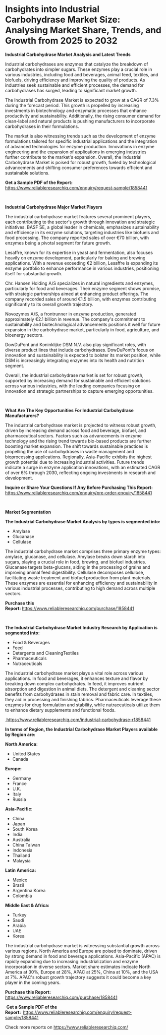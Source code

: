 <p><h1>Insights into Industrial Carbohydrase Market Size: Analysing Market Share, Trends, and Growth from 2025 to 2032</h1></p><p><strong>Industrial Carbohydrase Market Analysis and Latest Trends</strong></p>
<p><p>Industrial carbohydrases are enzymes that catalyze the breakdown of carbohydrates into simpler sugars. These enzymes play a crucial role in various industries, including food and beverages, animal feed, textiles, and biofuels, driving efficiency and improving the quality of products. As industries seek sustainable and efficient processes, the demand for carbohydrases has surged, leading to significant market growth.</p><p>The Industrial Carbohydrase Market is expected to grow at a CAGR of 7.3% during the forecast period. This growth is propelled by increasing investments in biotechnology and enzymatic processes that enhance productivity and sustainability. Additionally, the rising consumer demand for clean-label and natural products is pushing manufacturers to incorporate carbohydrases in their formulations. </p><p>The market is also witnessing trends such as the development of enzyme formulations tailored for specific industrial applications and the integration of advanced technologies for enzyme production. Innovations in enzyme engineering and the expansion of applications in emerging industries further contribute to the market's expansion. Overall, the Industrial Carbohydrase Market is poised for robust growth, fueled by technological advancements and shifting consumer preferences towards efficient and sustainable solutions.</p></p>
<p><strong>Get a Sample PDF of the Report:&nbsp;</strong> <a href="https://www.reliableresearchiq.com/enquiry/request-sample/1858441?utm_campaign=3026&utm_medium=2&utm_source=Github&utm_content=ia&utm_term=03042025&utm_id=industrial-carbohydrase">https://www.reliableresearchiq.com/enquiry/request-sample/1858441</a></p>
<p>&nbsp;</p>
<p><strong>Industrial Carbohydrase Major Market Players</strong></p>
<p><p>The industrial carbohydrase market features several prominent players, each contributing to the sector's growth through innovation and strategic initiatives. BASF SE, a global leader in chemicals, emphasizes sustainability and efficiency in its enzyme solutions, targeting industries like biofuels and food processing. The company reported sales of over €70 billion, with enzymes being a pivotal segment for future growth.</p><p>Lesaffre, known for its expertise in yeast and fermentation, also focuses heavily on enzyme development, particularly for baking and brewing applications. With a revenue exceeding €2 billion, Lesaffre is expanding its enzyme portfolio to enhance performance in various industries, positioning itself for substantial growth.</p><p>Chr. Hansen Holding A/S specializes in natural ingredients and enzymes, particularly for food and beverages. Their enzyme segment shows promise, with strategic partnerships aimed at enhancing product offerings. The company recorded sales of around €1.5 billion, with enzymes contributing significantly to its overall growth trajectory.</p><p>Novozymes A/S, a frontrunner in enzyme production, generated approximately €2.1 billion in revenue. The company's commitment to sustainability and biotechnological advancements positions it well for future expansion in the carbohydrase market, particularly in food, agriculture, and bioenergy sectors.</p><p>DowDuPont and Koninklijke DSM N.V. also play significant roles, with diverse product lines that include carbohydrases. DowDuPont's focus on innovation and sustainability is expected to bolster its market position, while DSM is increasingly integrating enzymes into its health and nutrition segment.</p><p>Overall, the industrial carbohydrase market is set for robust growth, supported by increasing demand for sustainable and efficient solutions across various industries, with the leading companies focusing on innovation and strategic partnerships to capture emerging opportunities.</p></p>
<p>&nbsp;</p>
<p><strong>What Are The Key Opportunities For Industrial Carbohydrase Manufacturers?</strong></p>
<p><p>The industrial carbohydrase market is projected to witness robust growth, driven by increasing demand across food and beverage, biofuel, and pharmaceutical sectors. Factors such as advancements in enzyme technology and the rising trend towards bio-based products are further boosting market expansion. The shift towards sustainable practices is propelling the use of carbohydrases in waste management and bioprocessing applications. Regionally, Asia-Pacific exhibits the highest growth potential due to increasing industrial activities. Future trends indicate a surge in enzyme application innovations, with an estimated CAGR of over 6% through 2030, reflecting ongoing investments in research and development.</p></p>
<p><strong>Inquire or Share Your Questions If Any Before Purchasing This Report:</strong> <a href="https://www.reliableresearchiq.com/enquiry/pre-order-enquiry/1858441?utm_campaign=3026&utm_medium=2&utm_source=Github&utm_content=ia&utm_term=03042025&utm_id=industrial-carbohydrase">https://www.reliableresearchiq.com/enquiry/pre-order-enquiry/1858441</a></p>
<p>&nbsp;</p>
<p><strong>Market Segmentation</strong></p>
<p><strong>The Industrial Carbohydrase Market Analysis by types is segmented into:</strong></p>
<p><ul><li>Amylase</li><li>Glucanase</li><li>Cellulase</li></ul></p>
<p><p>The industrial carbohydrase market comprises three primary enzyme types: amylase, glucanase, and cellulase. Amylase breaks down starch into sugars, playing a crucial role in food, brewing, and biofuel industries. Glucanase targets beta-glucans, aiding in the processing of grains and improving animal feed digestibility. Cellulase decomposes cellulose, facilitating waste treatment and biofuel production from plant materials. These enzymes are essential for enhancing efficiency and sustainability in various industrial processes, contributing to high demand across multiple sectors.</p></p>
<p><strong>Purchase this Report:&nbsp;</strong><a href="https://www.reliableresearchiq.com/purchase/1858441?utm_campaign=3026&utm_medium=2&utm_source=Github&utm_content=ia&utm_term=03042025&utm_id=industrial-carbohydrase">https://www.reliableresearchiq.com/purchase/1858441</a></p>
<p>&nbsp;</p>
<p><strong>The Industrial Carbohydrase Market Industry Research by Application is segmented into:</strong></p>
<p><ul><li>Food & Beverages</li><li>Feed</li><li>Detergents and CleaningTextiles</li><li>Pharmaceuticals</li><li>Nutraceuticals</li></ul></p>
<p><p>The industrial carbohydrase market plays a vital role across various applications. In food and beverages, it enhances texture and flavor by breaking down complex carbohydrates. In feed, it improves nutrient absorption and digestion in animal diets. The detergent and cleaning sector benefits from carbohydrases in stain removal and fabric care. In textiles, they aid in processing and finishing fabrics. Pharmaceuticals leverage these enzymes for drug formulation and stability, while nutraceuticals utilize them to enhance dietary supplements and functional foods.</p></p>
<p><a href="https://www.reliableresearchiq.com/industrial-carbohydrase-r1858441?utm_campaign=3026&utm_medium=2&utm_source=Github&utm_content=ia&utm_term=03042025&utm_id=industrial-carbohydrase">&nbsp;https://www.reliableresearchiq.com/industrial-carbohydrase-r1858441</a></p>
<p><strong>In terms of Region, the Industrial Carbohydrase Market Players available by Region are:</strong></p>
<p>
    <p> <strong> North America: </strong>
        <ul>
            <li>United States</li>
            <li>Canada</li>
        </ul>
        </p> 
    <p> <strong> Europe: </strong>
        <ul>
            <li>Germany</li>
            <li>France</li>
            <li>U.K.</li>
            <li>Italy</li>
            <li>Russia</li>
        </ul>
        </p> 
    <p> <strong> Asia-Pacific: </strong>
        <ul>
            <li>China</li>
            <li>Japan</li>
            <li>South Korea</li>
            <li>India</li>
            <li>Australia</li>
            <li>China Taiwan</li>
            <li>Indonesia</li>
            <li>Thailand</li>
            <li>Malaysia</li>
        </ul>
        </p> 
    <p> <strong> Latin America: </strong>
        <ul>
            <li>Mexico</li>
            <li>Brazil</li>
            <li>Argentina Korea</li>
            <li>Colombia</li>
        </ul>
        </p> 
    <p> <strong> Middle East & Africa: </strong>
        <ul>
            <li>Turkey</li>
            <li>Saudi</li>
            <li>Arabia</li>
            <li>UAE</li>
            <li>Korea</li>
        </ul>
    </p>
    </p>
<p><p>The industrial carbohydrase market is witnessing substantial growth across various regions. North America and Europe are poised to dominate, driven by strong demand in food and beverage applications. Asia-Pacific (APAC) is rapidly expanding due to increasing industrialization and enzyme incorporation in diverse sectors. Market share estimates indicate North America at 30%, Europe at 28%, APAC at 25%, China at 10%, and the USA at 7%. APAC's robust growth trajectory suggests it could become a key player in the coming years.</p></p>
<p><strong>Purchase this Report: </strong><a href="https://www.reliableresearchiq.com/purchase/1858441?utm_campaign=3026&utm_medium=2&utm_source=Github&utm_content=ia&utm_term=03042025&utm_id=industrial-carbohydrase">https://www.reliableresearchiq.com/purchase/1858441</a></p>
<p>&nbsp;<strong>Get a Sample PDF of the Report:&nbsp;&nbsp;</strong><a href="https://www.reliableresearchiq.com/enquiry/request-sample/1858441?utm_campaign=3026&utm_medium=2&utm_source=Github&utm_content=ia&utm_term=03042025&utm_id=industrial-carbohydrase">https://www.reliableresearchiq.com/enquiry/request-sample/1858441</a></p>
<p><strong></strong></p>
<p>Check more reports on <a href="https://www.reliableresearchiq.com/?utm_campaign=3026&utm_medium=2&utm_source=Github&utm_content=ia&utm_term=03042025&utm_id=industrial-carbohydrase">https://www.reliableresearchiq.com/</a></p>